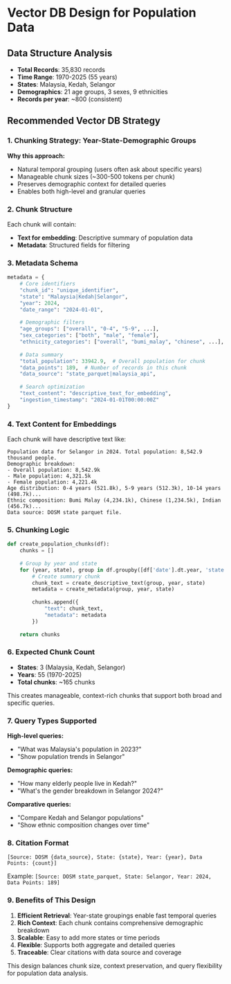 # Vector DB Design for Population Data

## Data Structure Analysis
- **Total Records**: 35,830 records
- **Time Range**: 1970-2025 (55 years)
- **States**: Malaysia, Kedah, Selangor
- **Demographics**: 21 age groups, 3 sexes, 9 ethnicities
- **Records per year**: ~800 (consistent)

## Recommended Vector DB Strategy

### 1. Chunking Strategy: **Year-State-Demographic Groups**

**Why this approach:**
- Natural temporal grouping (users often ask about specific years)
- Manageable chunk sizes (~300-500 tokens per chunk)
- Preserves demographic context for detailed queries
- Enables both high-level and granular queries

### 2. Chunk Structure

Each chunk will contain:
- **Text for embedding**: Descriptive summary of population data
- **Metadata**: Structured fields for filtering

### 3. Metadata Schema

```python
metadata = {
    # Core identifiers
    "chunk_id": "unique_identifier",
    "state": "Malaysia|Kedah|Selangor",
    "year": 2024,
    "date_range": "2024-01-01",
    
    # Demographic filters
    "age_groups": ["overall", "0-4", "5-9", ...],
    "sex_categories": ["both", "male", "female"],
    "ethnicity_categories": ["overall", "bumi_malay", "chinese", ...],
    
    # Data summary
    "total_population": 33942.9,  # Overall population for chunk
    "data_points": 189,  # Number of records in this chunk
    "data_source": "state_parquet|malaysia_api",
    
    # Search optimization
    "text_content": "descriptive_text_for_embedding",
    "ingestion_timestamp": "2024-01-01T00:00:00Z"
}
```

### 4. Text Content for Embeddings

Each chunk will have descriptive text like:
```
Population data for Selangor in 2024. Total population: 8,542.9 thousand people.
Demographic breakdown: 
- Overall population: 8,542.9k
- Male population: 4,321.5k
- Female population: 4,221.4k
Age distribution: 0-4 years (521.8k), 5-9 years (512.3k), 10-14 years (498.7k)...
Ethnic composition: Bumi Malay (4,234.1k), Chinese (1,234.5k), Indian (456.7k)...
Data source: DOSM state parquet file.
```

### 5. Chunking Logic

```python
def create_population_chunks(df):
    chunks = []
    
    # Group by year and state
    for (year, state), group in df.groupby([df['date'].dt.year, 'state']):
        # Create summary chunk
        chunk_text = create_descriptive_text(group, year, state)
        metadata = create_metadata(group, year, state)
        
        chunks.append({
            "text": chunk_text,
            "metadata": metadata
        })
    
    return chunks
```

### 6. Expected Chunk Count

- **States**: 3 (Malaysia, Kedah, Selangor)
- **Years**: 55 (1970-2025)
- **Total chunks**: ~165 chunks

This creates manageable, context-rich chunks that support both broad and specific queries.

### 7. Query Types Supported

**High-level queries:**
- "What was Malaysia's population in 2023?"
- "Show population trends in Selangor"

**Demographic queries:**
- "How many elderly people live in Kedah?"
- "What's the gender breakdown in Selangor 2024?"

**Comparative queries:**
- "Compare Kedah and Selangor populations"
- "Show ethnic composition changes over time"

### 8. Citation Format

```
[Source: DOSM {data_source}, State: {state}, Year: {year}, Data Points: {count}]
```

Example: `[Source: DOSM state_parquet, State: Selangor, Year: 2024, Data Points: 189]`

### 9. Benefits of This Design

1. **Efficient Retrieval**: Year-state groupings enable fast temporal queries
2. **Rich Context**: Each chunk contains comprehensive demographic breakdown
3. **Scalable**: Easy to add more states or time periods
4. **Flexible**: Supports both aggregate and detailed queries
5. **Traceable**: Clear citations with data source and coverage

This design balances chunk size, context preservation, and query flexibility for population data analysis.